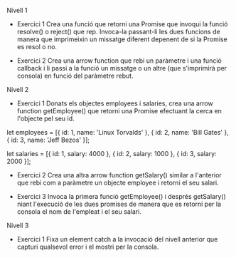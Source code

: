 Nivell 1
- Exercici 1
Crea una funció que retorni una Promise que invoqui la funció resolve() o reject() que rep. Invoca-la passant-li les dues funcions de manera que imprimeixin un missatge diferent depenent de si la Promise es resol o no.

- Exercici 2
Crea una arrow function que rebi un paràmetre i una funció callback i li passi a la funció un missatge o un altre (que s'imprimirà per consola) en funció del paràmetre rebut.

Nivell 2
- Exercici 1
Donats els objectes employees i salaries, crea una arrow function getEmployee() que retorni una Promise efectuant la cerca en l'objecte pel seu id.

let employees = [{
    id: 1,
    name: 'Linux Torvalds'
}, {
    id: 2,
    name: 'Bill Gates'
},{
    id: 3,
    name: 'Jeff Bezos'
}];
 
let salaries = [{
    id: 1,
    salary: 4000
}, {
    id: 2,
    salary: 1000
}, {
    id: 3,
    salary: 2000
}];

- Exercici 2
Crea una altra arrow function getSalary() similar a l'anterior que rebi com a paràmetre un objecte employee i retorni el seu salari.

- Exercici 3
Invoca la primera funció getEmployee() i després getSalary() niant l'execució de les dues promises de manera que es retorni per la consola el nom de l'empleat i el seu salari.

Nivell 3
- Exercici 1
Fixa un element catch a la invocació del nivell anterior que capturi qualsevol error i el mostri per la consola.

